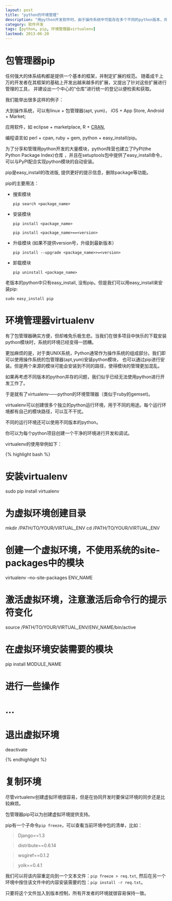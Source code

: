 ```yaml
---
layout: post
title: "python的环境管理"
description: "用python开发软件时，由于操作系统中可能存在多个不同的python版本，并且在不同版本、不同目录下安装了各种各样的python包，导致开发环境的不一致，也会带来发布软件时运行环境的问题。通过python的包管理器pip和环境管理器virtualenv，可以很容易解决这些问题。"
category: 软件开发
tags: [python, pip, 环境管理器virtualenv]
lastmod: 2013-06-20
---
```


# 包管理器pip

任何强大的体系结构都是提供一个基本的框架，并制定扩展的规范。
随着成千上万的开发者在其框架的基础上开发出越来越多的扩展，又提出了针对这些扩展进行管理的工具，
并建设出一个中心的“仓库”进行统一的登记以便检索和获取。


我们能举出很多这样的例子：

大到操作系统，可以有linux + 包管理器(apt, yum)， iOS + App Store, Android + Market;

应用软件，如 eclipse + marketplace, R + [CRAN](http://cran.r-project.org/mirrors.html), 

编程语言如 perl + cpan, ruby + gem, python + easy_install/pip。


为了分享和管理用python开发的大量模块，python阵营也建立了PyPI(the Python Package Index)仓库 ，并且在setuptools包中提供了easy_install命令，可以与PyPI配合实现python模块的自动安装。

pip是easy_install的改进版, 提供更好的提示信息，删除package等功能。

pip的主要用法：

- 搜索模块

  `pip search <package_name>`

- 安装模块

  `pip install <package_name>`

  `pip install <package_name>==<version>`

- 升级模块 (如果不提供version号，升级到最新版本）

  `pip install --upgrade <package_name>>=<version>`

- 卸载模块
 
  `pip uninstall <package_name>`



老版本的python中只有easy_install, 没有pip。但是我们可以用easy_install来安装pip:

`sudo easy_install pip`



# 环境管理器virtualenv

有了包管理器确实方便，但却难免乐极生悲。当我们在很多项目中快乐的下载安装python模块时，系统的环境已经变得一团糟。

更加麻烦的是，对于类UNIX系统，Python通常作为操作系统的组成部分。我们即可以使用操作系统的包管理器(apt,yum)安装python模块，
也可以通过pip进行安装。但是两个来源的模块可能会安装到不同的路径，使得模块的管理更加混乱。

如果再考虑不同版本的python并存的问题，我们似乎已经无法使用python进行开发工作了。

于是就有了virtualenv——python的环境管理器（类似于ruby的gemset)。

virtualenv可以创建很多个独立的python运行环境，用于不同的用途。每个运行环境都有自己的模块路径，可以互不干扰。

不同的运行环境还可以使用不同版本的python。

你可以为每个python项目创建一个干净的环境进行开发和调试。

virtualenv的使用举例如下：

{% highlight bash %}

 # 安装virtualenv
 sudo pip install virtualenv
 
 # 为虚拟环境创建目录
 mkdir /PATH/TO/YOUR/VIRTUAL_ENV
 cd /PATH/TO/YOUR/VIRTUAL_ENV
 
 # 创建一个虚拟环境，不使用系统的site-packages中的模块
 virtualenv –no-site-packages ENV_NAME
 
 # 激活虚拟环境，注意激活后命令行的提示符变化
 source /PATH/TO/YOUR/VIRTUAL_ENV/ENV_NAME/bin/active
 
 # 在虚拟环境安装需要的模块
 pip install MODULE_NAME
 
 # 进行一些操作
 # ...
 
 # 退出虚拟环境
 deactivate

{% endhighlight %}




# 复制环境

尽管virtualenv创建虚拟环境很容易，但是在协同开发时要保证环境的同步还是比较麻烦。

包管理器pip可以为创建虚拟环境提供支持。

pip有一个子命令`pip freeze`，可以查看当前环境中包的清单，比如：


> Django==1.3

> distribute==0.6.14

> wsgiref==0.1.2

> yolk==0.4.1

我们可以将该内容重定向到一个文本文件：`pip freeze > req.txt`, 
然后在另一个环境中按住该文件中的内容安装需要的包：`pip install -r req.txt`。

只要将这个文件加入到版本控制，所有开发者的环境就很容易保持一致。